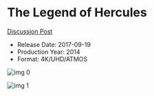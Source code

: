 # The Legend of Hercules

[Discussion Post](https://www.avsforum.com/threads/bass-eq-for-filtered-movies.2995212/post-59884404)

* Release Date: 2017-09-19
* Production Year: 2014
* Format: 4K/UHD/ATMOS

![img 0](https://i.imgur.com/RHGEF2R.jpg)

![img 1](https://i.imgur.com/kRs9tXz.png)

